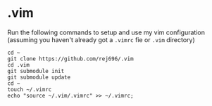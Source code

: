 # .vim

Run the following commands to setup and use my vim configuration (assuming you haven't already got a `.vimrc` fie or `.vim` directory)

```
cd ~
git clone https://github.com/rej696/.vim
cd .vim
git submodule init
git submodule update
cd ~
touch ~/.vimrc
echo "source ~/.vim/.vimrc" >> ~/.vimrc;
```

